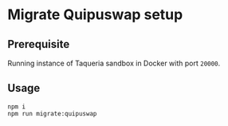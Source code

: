 # Migrate Quipuswap setup

## Prerequisite

Running instance of Taqueria sandbox in Docker with port `20000`.

## Usage

```
npm i
npm run migrate:quipuswap
```
